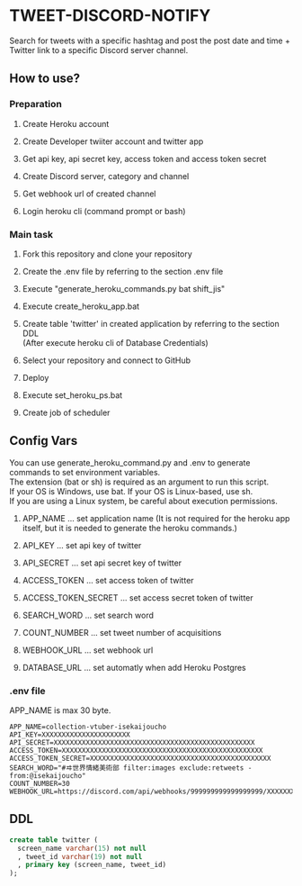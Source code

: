 # TWEET-DISCORD-NOTIFY

Search for tweets with a specific hashtag and post the post date and time + Twitter link to a specific Discord server channel.

## How to use?

### Preparation

1. Create Heroku account

2. Create Developer twiiter account and twitter app

3. Get api key, api secret key, access token and access token secret

4. Create Discord server, category and channel

5. Get webhook url of created channel

6. Login heroku cli (command prompt or bash)

### Main task

1. Fork this repository and clone your repository

2. Create the .env file by referring to the section .env file

3. Execute "generate_heroku_commands.py bat shift_jis"

4. Execute create_heroku_app.bat

5. Create table 'twitter' in created application by referring to the section DDL  
  (After execute heroku cli of Database Credentials)

6. Select your repository and connect to GitHub

7. Deploy

8. Execute set_heroku_ps.bat

9. Create job of scheduler

## Config Vars

You can use generate_heroku_command.py and .env to generate commands to set environment variables.  
The extension (bat or sh) is required as an argument to run this script.  
If your OS is Windows, use bat. If your OS is Linux-based, use sh.  
If you are using a Linux system, be careful about execution permissions.  

1. APP_NAME ... set application name (It is not required for the heroku app itself, but it is needed to generate the heroku commands.)

2. API_KEY ... set api key of twitter

3. API_SECRET ... set api secret key of twitter

4. ACCESS_TOKEN ... set access token of twitter

5. ACCESS_TOKEN_SECRET ... set access secret token of twitter

6. SEARCH_WORD ... set search word

7. COUNT_NUMBER ... set tweet number of acquisitions

8. WEBHOOK_URL ... set webhook url

9. DATABASE_URL ... set automatly when add Heroku Postgres

### .env file

APP_NAME is max 30 byte.

```.env
APP_NAME=collection-vtuber-isekaijoucho
API_KEY=XXXXXXXXXXXXXXXXXXXXXX
API_SECRET=XXXXXXXXXXXXXXXXXXXXXXXXXXXXXXXXXXXXXXXXXXXXXXXXXX
ACCESS_TOKEN=XXXXXXXXXXXXXXXXXXXXXXXXXXXXXXXXXXXXXXXXXXXXXXXXXX
ACCESS_TOKEN_SECRET=XXXXXXXXXXXXXXXXXXXXXXXXXXXXXXXXXXXXXXXXXXXXX
SEARCH_WORD="#ヰ世界情緒美術部 filter:images exclude:retweets -from:@isekaijoucho"
COUNT_NUMBER=30
WEBHOOK_URL=https://discord.com/api/webhooks/999999999999999999/XXXXXXXXXXXXXXXXXXXXXXXXXXXXXXXXXXXXXXXXXXXXXXXXXXXXXXXXXXXXXXXXXXXX
```

## DDL

```sql
create table twitter (
  screen_name varchar(15) not null
  , tweet_id varchar(19) not null
  , primary key (screen_name, tweet_id)
);
```
